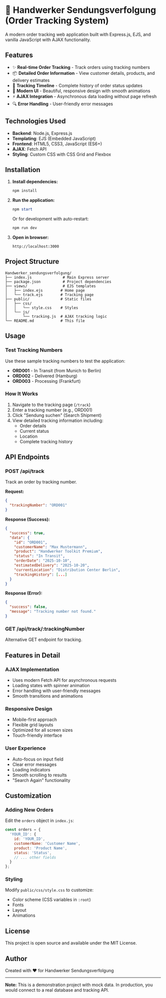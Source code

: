 # 🔧 Handwerker Sendungsverfolgung (Order Tracking System)

A modern order tracking web application built with Express.js, EJS, and vanilla JavaScript with AJAX functionality.

## Features

- ✨ **Real-time Order Tracking** - Track orders using tracking numbers
- 📦 **Detailed Order Information** - View customer details, products, and delivery estimates
- 📍 **Tracking Timeline** - Complete history of order status updates
- 🎨 **Modern UI** - Beautiful, responsive design with smooth animations
- ⚡ **AJAX Integration** - Asynchronous data loading without page refresh
- 🔍 **Error Handling** - User-friendly error messages

## Technologies Used

- **Backend**: Node.js, Express.js
- **Templating**: EJS (Embedded JavaScript)
- **Frontend**: HTML5, CSS3, JavaScript (ES6+)
- **AJAX**: Fetch API
- **Styling**: Custom CSS with CSS Grid and Flexbox

## Installation

1. **Install dependencies:**
   ```powershell
   npm install
   ```

2. **Run the application:**
   ```powershell
   npm start
   ```

   Or for development with auto-restart:
   ```powershell
   npm run dev
   ```

3. **Open in browser:**
   ```
   http://localhost:3000
   ```

## Project Structure

```
Handwerker_sendungsverfolgung/
├── index.js              # Main Express server
├── package.json          # Project dependencies
├── views/                # EJS templates
│   ├── index.ejs        # Home page
│   └── track.ejs        # Tracking page
├── public/              # Static files
│   ├── css/
│   │   └── style.css    # Styles
│   └── js/
│       └── tracking.js  # AJAX tracking logic
└── README.md            # This file
```

## Usage

### Test Tracking Numbers

Use these sample tracking numbers to test the application:

- **ORD001** - In Transit (from Munich to Berlin)
- **ORD002** - Delivered (Hamburg)
- **ORD003** - Processing (Frankfurt)

### How It Works

1. Navigate to the tracking page (`/track`)
2. Enter a tracking number (e.g., ORD001)
3. Click "Sendung suchen" (Search Shipment)
4. View detailed tracking information including:
   - Order details
   - Current status
   - Location
   - Complete tracking history

## API Endpoints

### POST /api/track
Track an order by tracking number.

**Request:**
```json
{
  "trackingNumber": "ORD001"
}
```

**Response (Success):**
```json
{
  "success": true,
  "data": {
    "id": "ORD001",
    "customerName": "Max Mustermann",
    "product": "Handwerker Toolkit Premium",
    "status": "In Transit",
    "orderDate": "2025-10-10",
    "estimatedDelivery": "2025-10-20",
    "currentLocation": "Distribution Center Berlin",
    "trackingHistory": [...]
  }
}
```

**Response (Error):**
```json
{
  "success": false,
  "message": "Tracking number not found."
}
```

### GET /api/track/:trackingNumber
Alternative GET endpoint for tracking.

## Features in Detail

### AJAX Implementation
- Uses modern Fetch API for asynchronous requests
- Loading states with spinner animation
- Error handling with user-friendly messages
- Smooth transitions and animations

### Responsive Design
- Mobile-first approach
- Flexible grid layouts
- Optimized for all screen sizes
- Touch-friendly interface

### User Experience
- Auto-focus on input field
- Clear error messages
- Loading indicators
- Smooth scrolling to results
- "Search Again" functionality

## Customization

### Adding New Orders
Edit the `orders` object in `index.js`:

```javascript
const orders = {
  'YOUR_ID': {
    id: 'YOUR_ID',
    customerName: 'Customer Name',
    product: 'Product Name',
    status: 'Status',
    // ... other fields
  }
};
```

### Styling
Modify `public/css/style.css` to customize:
- Color scheme (CSS variables in `:root`)
- Fonts
- Layout
- Animations

## License

This project is open source and available under the MIT License.

## Author

Created with ❤️ for Handwerker Sendungsverfolgung

---

**Note:** This is a demonstration project with mock data. In production, you would connect to a real database and tracking API.
